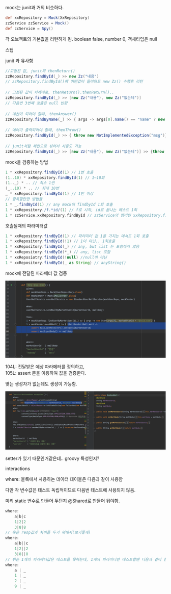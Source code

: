 mock는 junit과 거의 비슷하다.

```groovy
def xxRepository = Mock(XxRepository)
zzService zzService = Mock()
def ccService = Spy()
```

각 오브젝트의 기본값을 리턴하게 됨. boolean false, number 0, 객체타입은 null

스텁

junit 과 유사함

```groovy
//고정된 값, junit의 thenReturn()
zzRepository.findById(_) >> new Zz("내용") 
// zzRepository.findById()에 어떤값이 들어와도 new Zz() 수행후 리턴

// 고정된 값이 차례대로, thenReturn().thenReturn()..
zzRepository.findById(_) >> [new Zz("내용"), new Zz("없는데")]
// 다음번 3번째 호출은 null 반환 

// 계산이 되어야 할때, thenAnswer()
zzRepository.findByName(_) >> { args -> args[0].name() == "name" ? new Zz("name") : null}

// 에러가 출력되어야 할때, thenThrow()
zzRepository.findById(_) >> { throw new NotImplementedException("msg")}

// junit처럼 체인으로 섞어서 사용도 가능
zzRepository.findById(_) >> [new Zz("내용"), new Zz("없는데")] >> {throw new NotFound()}

```

mock을 검증하는 방법

```groovy
1 * xxRepository.findById(1) // 1번 호출
(1..10) * xxRepository.findById(1) // 1~10회
(1.._) * .. // 최소 1번
(_..10) * .. // 최대 10번
_ * xxRepository.findById(1) // 1번 이상 
// 괄목할만한 방법들 
1 * _.findById(1) // any mock의 findbyId 1회 호출
1 * xxRepository./f.*id/(1) // f로 시작, id로 끝나는 메소드 1회 
1 * zzService.xxRepository.findById // zzService의 멤버인 xxRepository.findById 1회 호출

```

호출될때의 파라미터값

```groovy
1 * xxRepository.findById(1) // 파라미터 값 1을 가지는 메서드 1회 호출
1 * xxRepository.findById(!1) // 1이 아닌.. 1회호출
1 * xxRepository.findById(_) // any, but list 는 포함하지 않음
1 * xxRepository.findById(*_) // any, list 포함
1 * xxReposiotry.findById(!null) //null이 아닌
1 * xxRepository.findById(_ as String) // anyString()

```

mock에 전달된 파라메터 값 검증

![Untitled](https://raw.githubusercontent.com/mycode01/linkimages/master/spock/append1.png)

104L: 전달받은 예상 파라메터를 정의하고,  
105L: assert 문을 이용하여 값을 검증한다.  

맞는 생성자가 없는데도 생성이 가능함.

![Untitled](https://raw.githubusercontent.com/mycode01/linkimages/master/spock/append2.png)

setter가 있기 때문인거같은데.. groovy 특성인지?

interactions

where: 블록에서 사용하는 데이터 테이블은 다음과 같이 사용함

다만 각 변수값은 테스트 독립적이므로 다음번 테스트에 사용되지 않음.

미리 static 변수로 만들어 두던지 @Shared로 만들어 둬야함.

```groovy
where:
	a|b|c
	1|2|2
	3|8|8
// 혹은 resp값과 차이를 두기 위해서(보기좋게) 
where:
	a|b||c
	1|2||2
	3|8||8
// 위는 1개의 파라메터값은 테스트를 못하는데, 1개의 파라미터만 테스트할땐 다음과 같이 쓴다
where:
	a | _
	1 | _
	2 | _
	9 | _

```